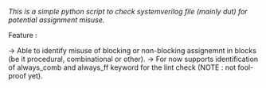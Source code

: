 *This is a simple python script to check systemverilog file (mainly dut) for potential assignment misuse.*

Feature : 

-> Able to identify misuse of blocking or non-blocking assignemnt in blocks (be it procedural, combinational or other).
-> For now supports identification of always_comb and always_ff keyword for the lint check (NOTE : not fool-proof yet).

